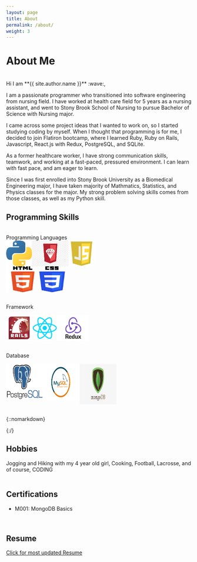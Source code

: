 ```yaml
---
layout: page
title: About
permalink: /about/
weight: 3
---
```


# **About Me**
<br/>
Hi I am **{{ site.author.name }}** :wave:,
<br/>

I am a passionate programmer who transitioned into software engineering from nursing field. I have worked at health care field for 5 years as a nursing assistant, and went to Stony Brook School of Nursing to pursue Bachelor of Science with Nursing major. 

I came across some project ideas that I wanted to work on, so I started studying coding by myself. When I thought that programming is for me, I decided to join Flatiron bootcamp, where I learned Ruby, Ruby on Rails, Javascript, React.js with Redux, PostgreSQL, and SQLite.

As a former healthcare worker, I have strong communication skills, teamwork, and working at a fast-paced, pressured environment. I can learn with fast pace, and am eager to learn.

Since I was first enrolled into Stony Brook University as a Biomedical Engineering major, I have taken majority of Mathmatics, Statistics, and Physics classes for the major. My strong problem solving skills comes from those classes, as well as my Python skill.


## Programming Skills
<br/>
Programming Languages
<div style="display:flex">
<img src="../images/python.jpeg" alt="Python" width="70px" height="70px"/>
<img src="../images/ruby.jpg" alt="ruby" width="100px" height="70px" />
<img src="../images/javascript.jpeg" alt="Javascript" width="70px" height="70px"/>
</div>

<div style="display:flex">
<img src="../images/html.png" alt="HTML" width="90px" height="70px"/>
<img src="../images/css.png" alt="CSS" width="70px" height="70px"/>
</div>
<br/>

Framework
<div style="display:flex">
<img src="../images/rails.jpeg" alt="Ruby on Rails" width="70px" height="70px"/>
<img src="../images/react.png" alt="React" width="70px" height="70px"/>
<img src="../images/redux.png" alt="Redux" width="85px" height="70px"/>
</div>
<br/>

Database
<div style="display:flex">
<img src="../images/postgreSQL.png" alt="PostgreSQL" width="100px" height="100px"/>
<img src="../images/mysql.png" alt="MySQL" width="100px" height="100px"/>
<img src="../images/mongodb.jpeg" alt="MongoDB" width="100px" height="110px"/>
</div>
<br/>



{::nomarkdown}

{:/}



<!-- <div class="row">
{% include about/skills.html title="Programming Skills" source=site.data.programming-skills %}
{% include about/skills.html title="Other Skills" source=site.data.other-skills %}
</div> -->

## Hobbies
Jogging and Hiking with my 4 year old girl, Cooking, Football, Lacrosse, and of course, CODING  
<br/>

## Certifications
- M001: MongoDB Basics
<br/>

## Resume
<!-- ![](../images/Resume.png) -->
<a href="https://drive.google.com/file/d/1QGfLAaisMwlI3u1FHXTYs9ian_ucPHnj/view?usp=sharing" target="_blank">Click for most updated Resume</a>

